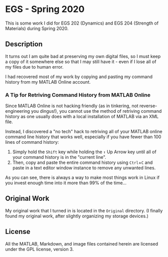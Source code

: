 # EGS - Spring 2020

This is some work I did for EGS 202 (Dynamics) and EGS 204 (Strength of Materials) during Spring 2020.

## Description

It turns out I am quite bad at preserving my own digital files, so I must keep a copy of it somewhere else so that I may still have it - even if I lose all of my files due to human error.

I had recovered most of my work by copying and pasting my command history from my MATLAB Online account.

### A Tip for Retriving Command History from MATLAB Online

Since MATLAB Online is not hacking friendly (as in tinkering, not reverse-engineering you dingus!), you cannot use the method of retriving command history as one usually does with a local installation of MATLAB via an XML file.

Instead, I discovered a "no tech" hack to retriving all of your MATLAB online command line history that works well, especially if you have fewer than 100 lines of command history:

1)  Simply hold the `Shift` key while holding the `↑` Up Arrow key until all of your command history is in the "current line".
2)  Then, copy and paste the entire command history using `Ctrl`+`C` and paste in a text editor window instance to remove any unwanted lines.

As you can see, there is always a way to make most things work in Linux if you invest enough time into it more than 99% of the time...

## Original Work

My original work that I turned in is located in the `Original` directory.  (I finally found my original work, after slightly organizing my storage devices.)

## License

All the MATLAB, Markdown, and image files contained herein are licensed under the GPL license, version 3.
